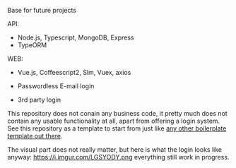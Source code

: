 Base for future projects

API:
- Node.js, Typescript, MongoDB, Express
- TypeORM

WEB:
- Vue.js, Coffeescript2, Slm, Vuex, axios

- Passwordless E-mail login
- 3rd party login

This repository does not conain any business code, it pretty much does not contain any usable functionality at all, apart from offering a login system. See this repository as a template to start from just like [any other boilerplate template out there](https://duckduckgo.com/?q=site%3Agithub.com+vue+webpack+node+express+boilerplate+template&t=h_&ia=web).

The visual part does not really matter, but here is what the login looks like anyway:
https://i.imgur.com/LGSYODY.png
everything still work in progress.

